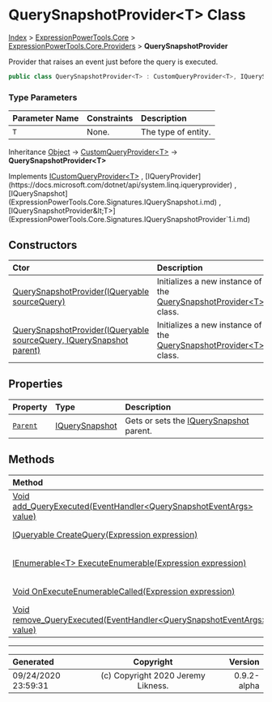 ﻿# QuerySnapshotProvider&lt;T> Class

[Index](../index.md) > [ExpressionPowerTools.Core](ExpressionPowerTools.Core.a.md) > [ExpressionPowerTools.Core.Providers](ExpressionPowerTools.Core.Providers.n.md) > **QuerySnapshotProvider<T>**

Provider that raises an event just before the query is executed.

```csharp
public class QuerySnapshotProvider<T> : CustomQueryProvider<T>, IQuerySnapshotProvider<T>
```

### Type Parameters

| Parameter Name | Constraints | Description |
| :-- | :-- | :-- |
| `T` | None. | The type of entity. |

Inheritance [Object](https://docs.microsoft.com/dotnet/api/system.object) → [CustomQueryProvider&lt;T>](ExpressionPowerTools.Core.Providers.CustomQueryProvider`1.cs.md) → **QuerySnapshotProvider&lt;T>**

Implements  [ICustomQueryProvider&lt;T>](ExpressionPowerTools.Core.Signatures.ICustomQueryProvider`1.i.md) ,  [IQueryProvider](https://docs.microsoft.com/dotnet/api/system.linq.iqueryprovider) ,  [IQuerySnapshot](ExpressionPowerTools.Core.Signatures.IQuerySnapshot.i.md) ,  [IQuerySnapshotProvider&lt;T>](ExpressionPowerTools.Core.Signatures.IQuerySnapshotProvider`1.i.md) 

## Constructors

| Ctor | Description |
| :-- | :-- |
| [QuerySnapshotProvider(IQueryable sourceQuery)](ExpressionPowerTools.Core.Providers.QuerySnapshotProvider`1.ctor.md#querysnapshotprovideriqueryable-sourcequery) | Initializes a new instance of the [QuerySnapshotProvider&lt;T>](ExpressionPowerTools.Core.Providers.QuerySnapshotProvider`1.cs.md) class. |
| [QuerySnapshotProvider(IQueryable sourceQuery, IQuerySnapshot parent)](ExpressionPowerTools.Core.Providers.QuerySnapshotProvider`1.ctor.md#querysnapshotprovideriqueryable-sourcequery-iquerysnapshot-parent) | Initializes a new instance of the [QuerySnapshotProvider&lt;T>](ExpressionPowerTools.Core.Providers.QuerySnapshotProvider`1.cs.md) class. |
## Properties

| Property | Type | Description |
| :-- | :-- | :-- |
| [`Parent`](ExpressionPowerTools.Core.Providers.QuerySnapshotProvider`1.Parent.prop.md) | [IQuerySnapshot](ExpressionPowerTools.Core.Signatures.IQuerySnapshot.i.md) | Gets or sets the [IQuerySnapshot](ExpressionPowerTools.Core.Signatures.IQuerySnapshot.i.md) parent. |

## Methods

| Method | Description |
| :-- | :-- |
| [Void add_QueryExecuted(EventHandler&lt;QuerySnapshotEventArgs> value)](ExpressionPowerTools.Core.Providers.QuerySnapshotProvider`1.add_QueryExecuted.m.md) |  |
| [IQueryable CreateQuery(Expression expression)](ExpressionPowerTools.Core.Providers.QuerySnapshotProvider`1.CreateQuery.m.md) | Creates the query. |
| [IEnumerable&lt;T> ExecuteEnumerable(Expression expression)](ExpressionPowerTools.Core.Providers.QuerySnapshotProvider`1.ExecuteEnumerable.m.md) | Return the enumerable result. |
| [Void OnExecuteEnumerableCalled(Expression expression)](ExpressionPowerTools.Core.Providers.QuerySnapshotProvider`1.OnExecuteEnumerableCalled.m.md) | Raise the event. |
| [Void remove_QueryExecuted(EventHandler&lt;QuerySnapshotEventArgs> value)](ExpressionPowerTools.Core.Providers.QuerySnapshotProvider`1.remove_QueryExecuted.m.md) |  |

---

| Generated | Copyright | Version |
| :-- | :-: | --: |
| 09/24/2020 23:59:31 | (c) Copyright 2020 Jeremy Likness. | 0.9.2-alpha |
